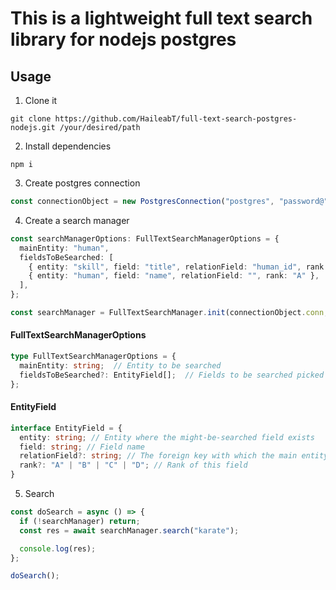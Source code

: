 # This is a lightweight full text search library for nodejs postgres

## Usage
1. Clone it
```git
git clone https://github.com/HaileabT/full-text-search-postgres-nodejs.git /your/desired/path
```

2. Install dependencies
```npm
npm i
```

3. Create postgres connection
```typescript
const connectionObject = new PostgresConnection("postgres", "password@", 5432, "random_db", "localhost");
```

4. Create a search manager
```typescript
const searchManagerOptions: FullTextSearchManagerOptions = {
  mainEntity: "human",
  fieldsToBeSearched: [
    { entity: "skill", field: "title", relationField: "human_id", rank: "A" },
    { entity: "human", field: "name", relationField: "", rank: "A" },
  ],
};

const searchManager = FullTextSearchManager.init(connectionObject.conn, searchManagerOptions);
```

#### FullTextSearchManagerOptions
```typescript
type FullTextSearchManagerOptions = {
  mainEntity: string;  // Entity to be searched
  fieldsToBeSearched?: EntityField[];  // Fields to be searched picked from all entities
};
```

#### EntityField
```typescript
interface EntityField = {
  entity: string; // Entity where the might-be-searched field exists
  field: string; // Field name
  relationField?: string; // The foreign key with which the main entity relates to this field's entity
  rank?: "A" | "B" | "C" | "D"; // Rank of this field
}

```

5. Search
```typescript
const doSearch = async () => {
  if (!searchManager) return;
  const res = await searchManager.search("karate");

  console.log(res);
};

doSearch();
```
